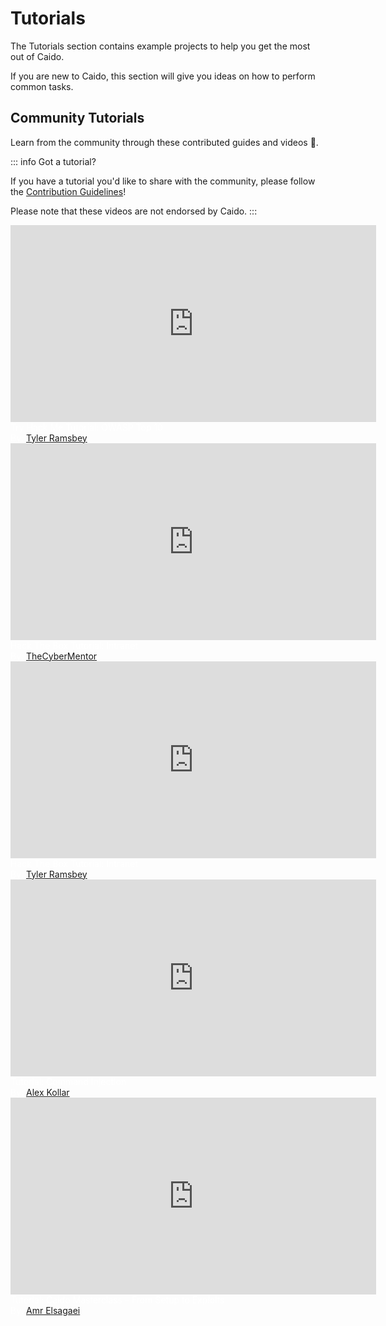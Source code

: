 # Tutorials

The Tutorials section contains example projects to help you get the most out of Caido.

If you are new to Caido, this section will give you ideas on how to perform common tasks.

## Community Tutorials

Learn from the community through these contributed guides and videos 🎉.

::: info Got a tutorial?

If you have a tutorial you'd like to share with the community, please follow the [Contribution Guidelines](/guides/contributions/documentation.md)!

Please note that these videos are not endorsed by Caido.
:::

<div class="videos">
    <div class="video">
        <iframe width="585" height="315" src="https://www.youtube.com/embed/nZDwUwIPJ6M" title="YouTube video player" frameborder="0"></iframe>
        <br>
        <div class="caption" style="color:#ffffff">
            Try Hack Me Tutorial: OWASP Top 10
            <br>
            By: <a href="https://hacksmarter.live/">Tyler Ramsbey</a>
        </div>
    </div>
    <div class="video">
        <iframe width="585" height="315" src="https://www.youtube.com/embed/lW-u_2EByT4" title="YouTube video player" frameborder="0"></iframe>
        <br>
        <div class="caption" style="color:#ffffff">
            Hack The Box Tutorial: Intranet
            <br>
            By: <a href="https://linktr.ee/thecybermentor">TheCyberMentor</a>
        </div>
    </div>
    <div class="video">
        <iframe width="585" height="315" src="https://www.youtube.com/embed/u8bQPtLNPpk" title="YouTube video player" frameborder="0"></iframe>
        <br>
        <div class="caption" style="color:#ffffff">
            Hack The Box Tutorial: Intranet
            <br>
            By: <a href="https://hacksmarter.live/">Tyler Ramsbey</a>
        </div>
    </div>
    <div class="video">
        <iframe width="585" height="315" src="https://www.youtube.com/embed/d9EFV5zdkQY" title="YouTube video player" frameborder="0"></iframe>
        <br>
        <div class="caption" style="color:#ffffff">
            Tutorial: Command Injection
            <br>
            By: <a href="https://twitter.com/ssgcythes">Alex Kollar</a>
        </div>
    </div>
    <div class="video">
        <iframe width="585" height="315" src="https://www.youtube.com/embed/HjZxwcBJl7Y" title="YouTube video player" frameborder="0"></iframe>
        <br>
        <div class="caption" style="color:#ffffff">
            Tutorial: Caido Masterclass – From Setup to Exploits
            <br>
            By: <a href="https://amrelsagaei.com">Amr Elsagaei</a>
        </div>
    </div>   
</div>
